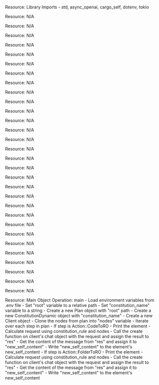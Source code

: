 Resource: Library Imports
    - std, async_openai, cargo_self, dotenv, tokio

Resource: N/A

Resource: N/A

Resource: N/A

Resource: N/A

Resource: N/A

Resource: N/A

Resource: N/A

Resource: N/A

Resource: N/A

Resource: N/A

Resource: N/A

Resource: N/A

Resource: N/A

Resource: N/A

Resource: N/A

Resource: N/A

Resource: N/A

Resource: N/A

Resource: N/A

Resource: N/A

Resource: N/A

Resource: N/A

Resource: N/A

Resource: N/A

Resource: N/A

Resource: N/A

Resource: N/A

Resource: N/A

Resource: N/A

Resource: N/A

Resource: Main Object
    Operation: main
        - Load environment variables from .env file
        - Set "root" variable to a relative path
        - Set "constitution_name" variable to a string
        - Create a new Plan object with "root" path
        - Create a new ConstitutionDynamic object with "constitution_name"
        - Create a new Client object
        - Clone the nodes from plan into "nodes" variable
        - Iterate over each step in plan
            - If step is Action::CodeToRO
                - Print the element
                - Calculate request using constitution_rule and nodes
                - Call the create function on client's chat object with the request and assign the result to "res"
                - Get the content of the message from "res" and assign it to "new_self_content"
                - Write "new_self_content" to the element's new_self_content
            - If step is Action::FolderToRO
                - Print the element
                - Calculate request using constitution_rule and nodes
                - Call the create function on client's chat object with the request and assign the result to "res"
                - Get the content of the message from "res" and assign it to "new_self_content"
                - Write "new_self_content" to the element's new_self_content